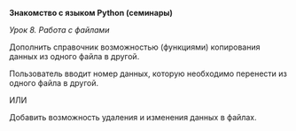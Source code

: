 **Знакомство с языком Python (семинары)**

*Урок 8. Работа с файлами*

Дополнить справочник возможностью (функциями) копирования данных из одного файла в другой.

Пользователь вводит номер данных, которую необходимо перенести из одного файла в другой.

ИЛИ

Добавить возможность удаления и изменения данных в файлах.